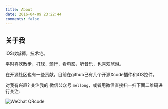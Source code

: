```yaml
---
title: About
date: 2016-04-09 23:22:44
comments: false
---
```

## 关于我

iOS攻城狮，技术宅。

平时喜欢散步，打球，骑行，看电影，听音乐，也喜欢旅游。

在开源社区也有一些贡献，目前在github已有几个开源Xcode插件和iOS控件。

对我有兴趣? 关注我的 微信公众号 `mellong`，或者用微信直接扫一扫下面二维码进行关注:

![WeChat QRcode](http://www.devlong.com/blogImages/qrcode_for_mellong.jpg)